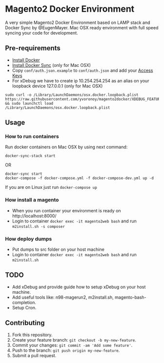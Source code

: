 # Magento2 Docker Environment
A very simple Magento2 Docker Environment based on LAMP stack and Docker Sync by @EugenMayer.
Mac OSX ready environment with full speed syncing your code for development.

## Pre-requirements
 - [Install Docker](https://docs.docker.com/engine/installation/mac/)
 - [Install Docker Sync](https://github.com/EugenMayer/docker-sync/wiki/1.-Installation) (only for Mac OSX)
 - Copy `conf/auth.json.example` to `conf/auth.json` and add your [Access Keys](http://devdocs.magento.com/guides/v2.0/install-gde/prereq/dev_install.html)
 - For xDebug we have to create ip 10.254.254.254 as an alias on your loopback device 127.0.0.1 (only for Mac OSX)
```
sudo curl -o /Library/LaunchDaemons/osx.docker.loopback.plist https://raw.githubusercontent.com/yvoronoy/magento2docker/XDEBUG_FEATURE/conf/osx.docker.loopback.plist && sudo launchctl load /Library/LaunchDaemons/osx.docker.loopback.plist
```

## Usage
### How to run containers
Run docker containers on Mac OSX by using next command:
```
docker-sync-stack start
```
OR
```
docker-sync start
docker-compose -f docker-compose.yml -f docker-compose-dev.yml up -d
```
If you are on Linux
just run `docker-compose up`


### How install a magento
 - When you run container your environment is ready on http://localhost:8000/
 - Login to container `docker exec -it magento2web bash` and run `m2install.sh -s composer`

### How deploy dumps
 - Put dumps to src folder on your host machine
 - Login to container `docker exec -it magento2web bash` and run `m2install.sh`


## TODO
 - Add xDebug and provide guide how to setup xDebug on your host machine.
 - Add useful tools like: n98-magerun2, m2install.sh, magento-bash-completion.
 - Setup Cron.

## Contributing
1. Fork this repository.
2. Create your feature branch: `git checkout -b my-new-feature`.
3. Commit your changes: `git commit -am 'Add some feature'`.
4. Push to the branch: `git push origin my-new-feature`.
5. Submit a pull request.

